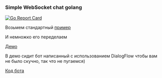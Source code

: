 ### Simple WebSocket chat golang

[![Go Report Card](https://goreportcard.com/badge/github.com/delgus/simple-chat)](https://goreportcard.com/report/github.com/delgus/simple-chat)

Возьмем стандартный [пример](https://github.com/golang-samples/websocket/tree/master/websocket-chat)

И немножко его переделаем

[Демо](http://95.181.198.40:8080/)

В демо сидит бот написанный с использованием DialogFlow чтобы вам не было скучно, так что не пугаемся)

[Код бота](https://github.com/Delgus/ai)
